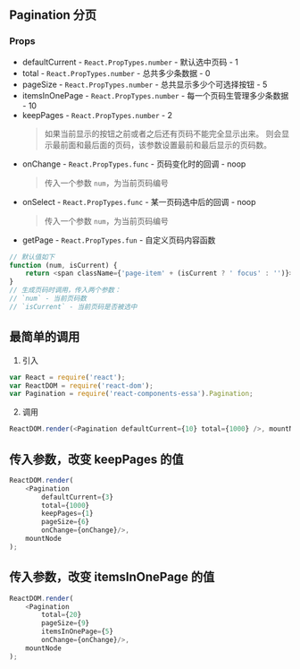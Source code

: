 ## Pagination 分页

### Props
+ defaultCurrent - `React.PropTypes.number` - 默认选中页码 - 1
+ total - `React.PropTypes.number` - 总共多少条数据 - 0
+ pageSize - `React.PropTypes.number` - 总共显示多少个可选择按钮 - 5
+ itemsInOnePage - `React.PropTypes.number` - 每一个页码生管理多少条数据 - 10
+ keepPages - `React.PropTypes.number` - 2
  > 如果当前显示的按钮之前或者之后还有页码不能完全显示出来。
    则会显示最前面和最后面的页码，该参数设置最前和最后显示的页码数。
+ onChange - `React.PropTypes.func` - 页码变化时的回调 - noop
  > 传入一个参数 `num`，为当前页码编号
+ onSelect - `React.PropTypes.func` - 某一页码选中后的回调 - noop
  > 传入一个参数 `num`，为当前页码编号
+ getPage - `React.PropTypes.fun` - 自定义页码内容函数
```JavaScript
// 默认值如下
function (num, isCurrent) {
    return <span className={'page-item' + (isCurrent ? ' focus' : '')}>{num}</span>
}
// 生成页码时调用，传入两个参数：
// `num` - 当前页码数
// `isCurrent` - 当前页码是否被选中
```

## 最简单的调用

1. 引入
```Javascript
var React = require('react');
var ReactDOM = require('react-dom');
var Pagination = require('react-components-essa').Pagination;
```

2. 调用
```JavaScript
ReactDOM.render(<Pagination defaultCurrent={10} total={1000} />, mountNode);
```

## 传入参数，改变 keepPages 的值
```JavaScript
ReactDOM.render(
    <Pagination
        defaultCurrent={3}
        total={1000}
        keepPages={1}
        pageSize={6}
        onChange={onChange}/>,
    mountNode
);
```

## 传入参数，改变 itemsInOnePage 的值
```JavaScript
ReactDOM.render(
    <Pagination
        total={20}
        pageSize={9}
        itemsInOnePage={5}
        onChange={onChange}/>,
    mountNode
);
```
